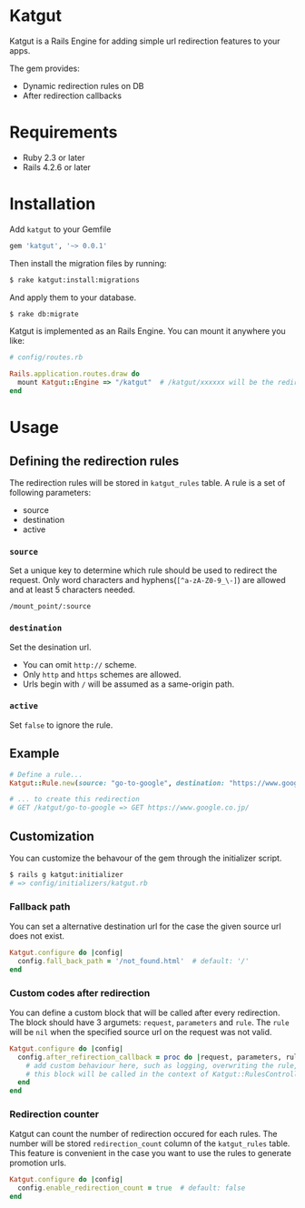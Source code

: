 # Katgut
Katgut is a Rails Engine for adding simple url redirection features to your apps.

The gem provides:
* Dynamic redirection rules on DB
* After redirection callbacks

# Requirements
* Ruby 2.3 or later
* Rails 4.2.6 or later

# Installation
Add `katgut` to your Gemfile

```ruby
gem 'katgut', '~> 0.0.1'
```

Then install the migration files by running:

```bash
$ rake katgut:install:migrations
```

And apply them to your database.

```bash
$ rake db:migrate
```

Katgut is implemented as an Rails Engine. You can mount it anywhere you like:

```ruby
# config/routes.rb

Rails.application.routes.draw do
  mount Katgut::Engine => "/katgut"  # /katgut/xxxxxx will be the redirection path
end
```

# Usage
## Defining the redirection rules
The redirection rules will be stored in `katgut_rules` table. A rule is a set of following parameters:

* source
* destination
* active


### `source`
Set a unique key to determine which rule should be used to redirect the request.
Only word characters and hyphens\(`[^a-zA-Z0-9_\-]`) are allowed and at least 5 characters needed.

```
/mount_point/:source
```

### `destination`
Set the desination url.

* You can omit `http://` scheme.
* Only `http` and `https` schemes are allowed.
* Urls begin with `/` will be assumed as a same-origin path.

### `active`
Set `false` to ignore the rule.

## Example

```ruby
# Define a rule...
Katgut::Rule.new(source: "go-to-google", destination: "https://www.google.co.jp/").save

# ... to create this redirection
# GET /katgut/go-to-google => GET https://www.google.co.jp/
```

## Customization
You can customize the behavour of the gem through the initializer script.

```bash
$ rails g katgut:initializer
# => config/initializers/katgut.rb
```

### Fallback path
You can set a alternative destination url for the case the given source url does not exist.

```ruby
Katgut.configure do |config|
  config.fall_back_path = '/not_found.html'  # default: '/'
end
```

### Custom codes after redirection
You can define a custom block that will be called after every redirection.
The block should have 3 argumets: `request`, `parameters` and `rule`.
The `rule` will be `nil` when the specified source url on the request was not valid.

```ruby
Katgut.configure do |config|
  config.after_refirection_callback = proc do |request, parameters, rule|
    # add custom behaviour here, such as logging, overwriting the rule, etc...
    # this block will be called in the context of Katgut::RulesController.
  end
end
```

### Redirection counter
Katgut can count the number of redirection occured for each rules.
The number will be stored `redirection_count` column of the `katgut_rules` table.
This feature is convenient in the case you want to use the rules to generate promotion urls.

```ruby
Katgut.configure do |config|
  config.enable_redirection_count = true  # default: false
end
```
